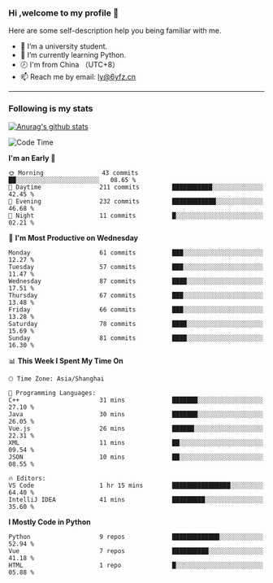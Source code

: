 ### Hi ,welcome to my profile 👋
Here are some self-description help you being familiar with me.
<!--
**liuyunfz/liuyunfz** is a ✨ _special_ ✨ repository because its `README.md` (this file) appears on your GitHub profile.
- 👯 I’m looking to collaborate on ...
- 🤔 I’m looking for help with ...
Here are some ideas to get you started:
-->
- 🏫 I’m a university student.
- 💪 I’m currently learning Python.
- 🕗 I'm from China （UTC+8）
- 📫 Reach me by email: [ly@6yfz.cn](mailto:ly@6yfz.cn)
  
---
### Following is my stats
  
[![Anurag's github stats](https://github-readme-stats.vercel.app/api?username=liuyunfz)](https://github.com/anuraghazra/github-readme-stats)
  
<!--START_SECTION:waka-->
![Code Time](http://img.shields.io/badge/Code%20Time-391%20hrs%203%20mins-blue)

**I'm an Early 🐤** 

```text
🌞 Morning                43 commits          ██░░░░░░░░░░░░░░░░░░░░░░░   08.65 % 
🌆 Daytime                211 commits         ███████████░░░░░░░░░░░░░░   42.45 % 
🌃 Evening                232 commits         ████████████░░░░░░░░░░░░░   46.68 % 
🌙 Night                  11 commits          █░░░░░░░░░░░░░░░░░░░░░░░░   02.21 % 
```
📅 **I'm Most Productive on Wednesday** 

```text
Monday                   61 commits          ███░░░░░░░░░░░░░░░░░░░░░░   12.27 % 
Tuesday                  57 commits          ███░░░░░░░░░░░░░░░░░░░░░░   11.47 % 
Wednesday                87 commits          ████░░░░░░░░░░░░░░░░░░░░░   17.51 % 
Thursday                 67 commits          ███░░░░░░░░░░░░░░░░░░░░░░   13.48 % 
Friday                   66 commits          ███░░░░░░░░░░░░░░░░░░░░░░   13.28 % 
Saturday                 78 commits          ████░░░░░░░░░░░░░░░░░░░░░   15.69 % 
Sunday                   81 commits          ████░░░░░░░░░░░░░░░░░░░░░   16.30 % 
```


📊 **This Week I Spent My Time On** 

```text
🕑︎ Time Zone: Asia/Shanghai

💬 Programming Languages: 
C++                      31 mins             ███████░░░░░░░░░░░░░░░░░░   27.10 % 
Java                     30 mins             ███████░░░░░░░░░░░░░░░░░░   26.05 % 
Vue.js                   26 mins             ██████░░░░░░░░░░░░░░░░░░░   22.31 % 
XML                      11 mins             ██░░░░░░░░░░░░░░░░░░░░░░░   09.54 % 
JSON                     10 mins             ██░░░░░░░░░░░░░░░░░░░░░░░   08.55 % 

🔥 Editors: 
VS Code                  1 hr 15 mins        ████████████████░░░░░░░░░   64.40 % 
IntelliJ IDEA            41 mins             █████████░░░░░░░░░░░░░░░░   35.60 % 
```

**I Mostly Code in Python** 

```text
Python                   9 repos             █████████████░░░░░░░░░░░░   52.94 % 
Vue                      7 repos             ██████████░░░░░░░░░░░░░░░   41.18 % 
HTML                     1 repo              █░░░░░░░░░░░░░░░░░░░░░░░░   05.88 % 
```




<!--END_SECTION:waka-->
